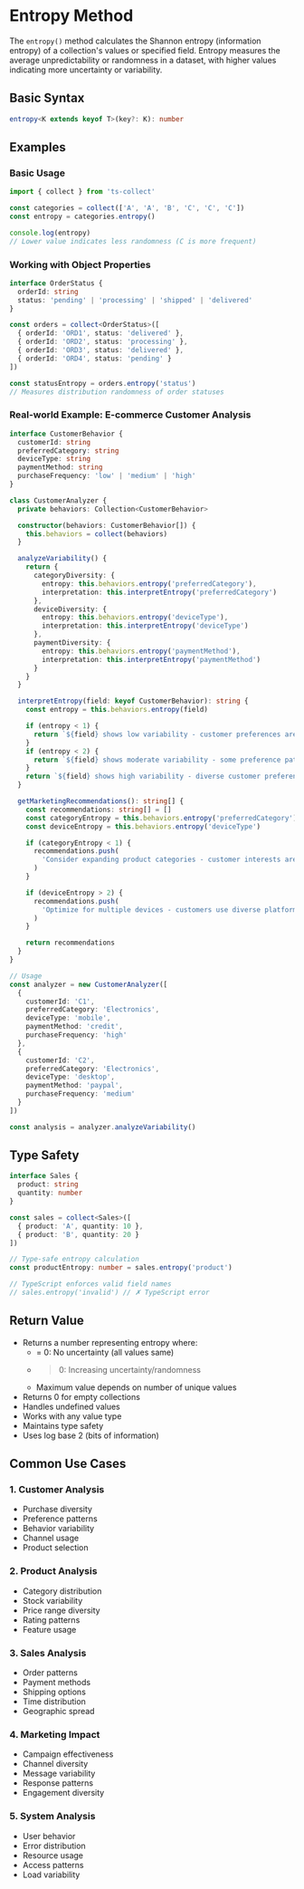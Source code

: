 # Entropy Method

The `entropy()` method calculates the Shannon entropy (information entropy) of a collection's values or specified field. Entropy measures the average unpredictability or randomness in a dataset, with higher values indicating more uncertainty or variability.

## Basic Syntax

```typescript
entropy<K extends keyof T>(key?: K): number
```

## Examples

### Basic Usage

```typescript
import { collect } from 'ts-collect'

const categories = collect(['A', 'A', 'B', 'C', 'C', 'C'])
const entropy = categories.entropy()

console.log(entropy)
// Lower value indicates less randomness (C is more frequent)
```

### Working with Object Properties

```typescript
interface OrderStatus {
  orderId: string
  status: 'pending' | 'processing' | 'shipped' | 'delivered'
}

const orders = collect<OrderStatus>([
  { orderId: 'ORD1', status: 'delivered' },
  { orderId: 'ORD2', status: 'processing' },
  { orderId: 'ORD3', status: 'delivered' },
  { orderId: 'ORD4', status: 'pending' }
])

const statusEntropy = orders.entropy('status')
// Measures distribution randomness of order statuses
```

### Real-world Example: E-commerce Customer Analysis

```typescript
interface CustomerBehavior {
  customerId: string
  preferredCategory: string
  deviceType: string
  paymentMethod: string
  purchaseFrequency: 'low' | 'medium' | 'high'
}

class CustomerAnalyzer {
  private behaviors: Collection<CustomerBehavior>

  constructor(behaviors: CustomerBehavior[]) {
    this.behaviors = collect(behaviors)
  }

  analyzeVariability() {
    return {
      categoryDiversity: {
        entropy: this.behaviors.entropy('preferredCategory'),
        interpretation: this.interpretEntropy('preferredCategory')
      },
      deviceDiversity: {
        entropy: this.behaviors.entropy('deviceType'),
        interpretation: this.interpretEntropy('deviceType')
      },
      paymentDiversity: {
        entropy: this.behaviors.entropy('paymentMethod'),
        interpretation: this.interpretEntropy('paymentMethod')
      }
    }
  }

  interpretEntropy(field: keyof CustomerBehavior): string {
    const entropy = this.behaviors.entropy(field)

    if (entropy < 1) {
      return `${field} shows low variability - customer preferences are concentrated`
    }
    if (entropy < 2) {
      return `${field} shows moderate variability - some preference patterns exist`
    }
    return `${field} shows high variability - diverse customer preferences`
  }

  getMarketingRecommendations(): string[] {
    const recommendations: string[] = []
    const categoryEntropy = this.behaviors.entropy('preferredCategory')
    const deviceEntropy = this.behaviors.entropy('deviceType')

    if (categoryEntropy < 1) {
      recommendations.push(
        'Consider expanding product categories - customer interests are narrow'
      )
    }

    if (deviceEntropy > 2) {
      recommendations.push(
        'Optimize for multiple devices - customers use diverse platforms'
      )
    }

    return recommendations
  }
}

// Usage
const analyzer = new CustomerAnalyzer([
  {
    customerId: 'C1',
    preferredCategory: 'Electronics',
    deviceType: 'mobile',
    paymentMethod: 'credit',
    purchaseFrequency: 'high'
  },
  {
    customerId: 'C2',
    preferredCategory: 'Electronics',
    deviceType: 'desktop',
    paymentMethod: 'paypal',
    purchaseFrequency: 'medium'
  }
])

const analysis = analyzer.analyzeVariability()
```

## Type Safety

```typescript
interface Sales {
  product: string
  quantity: number
}

const sales = collect<Sales>([
  { product: 'A', quantity: 10 },
  { product: 'B', quantity: 20 }
])

// Type-safe entropy calculation
const productEntropy: number = sales.entropy('product')

// TypeScript enforces valid field names
// sales.entropy('invalid') // ✗ TypeScript error
```

## Return Value

- Returns a number representing entropy where:
  - = 0: No uncertainty (all values same)
  - > 0: Increasing uncertainty/randomness
  - Maximum value depends on number of unique values
- Returns 0 for empty collections
- Handles undefined values
- Works with any value type
- Maintains type safety
- Uses log base 2 (bits of information)

## Common Use Cases

### 1. Customer Analysis

- Purchase diversity
- Preference patterns
- Behavior variability
- Channel usage
- Product selection

### 2. Product Analysis

- Category distribution
- Stock variability
- Price range diversity
- Rating patterns
- Feature usage

### 3. Sales Analysis

- Order patterns
- Payment methods
- Shipping options
- Time distribution
- Geographic spread

### 4. Marketing Impact

- Campaign effectiveness
- Channel diversity
- Message variability
- Response patterns
- Engagement diversity

### 5. System Analysis

- User behavior
- Error distribution
- Resource usage
- Access patterns
- Load variability
